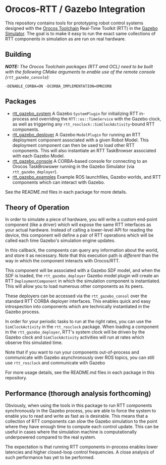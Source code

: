 Orocos-RTT / Gazebo Integration
===============================

This repository contains tools for prototyping robot control systems designed
with the [Orocos Toolchain](http://orocos.org) Real-Time Toolkit (RTT) in the
[Gazebo Simulator](http://gazebosim.org). The goal is to make it easy to run
the exact same collections of RTT components in simulation as are run on real
hardware.

## Building

***NOTE:*** *The Orocos Toolchain packages (RTT amd OCL) need to be built with
the following CMake arguments to enable use of the remote console
(`rtt_gazebo_console`):*

```
-DENABLE_CORBA=ON -DCORBA_IMPLEMENTATION=OMNIORB
```

## Packages

* [rtt\_gazebo\_system](rtt_gazebo_system) A Gazebo `SystemPlugin` for
  initializing RTT in-process and overriding the `RTT::os::TimeService` with
  the Gazebo clock, as well as triggering any
  `rtt_rosclock::SimClockActivity`-bound RTT components.
* [rtt\_gazebo\_deployer](rtt_gazebo_deployer) A Gazebo `ModelPlugin` for
  running an RTT deployment component associated with a given Robot Model. This
  deployment component can then be used to load other RTT components. This will
  also instantiate an RTT TaskBrowser associated with each Gazebo Model.
* [rtt\_gazebo\_console](rtt_gazebo_console) A CORBA-based console for
  connecting to an Orocos TaskBrowswer running in the Gazebo Simulator (via
  `rtt_gazebo_deployer`).
* [rtt\_gazebo\_examples](rtt_gazebo_examples) Example ROS launchfiles, Gazebo
  worlds, and RTT components which can interact with Gazebo.

See the README.md files in each package for more details.

## Theory of Operation

In order to simulate a piece of hardware, you will write a custom end-point
component (like a driver) which will expose the same RTT interfaces as your
actual hardware. Instead of calling a lower-level API for reading the device,
this component will define a pair of RTT operations which will be called each
time Gazebo's simulation engine updates.

In this callback, the compoents can query any information about the world, and
store it as necessary. Note that this execution path is _different_ than the
way in which the component interacts with Orocos/RTT. 

This component will be associated with a Gazebo SDF model, and when the SDF is
loaded, the `rtt_gazebo_deployer` Gazebo model plugin will create an RTT
`DeploymentComponent` in which the simulation component is instantiated. This
will allow you to load numerous other components as its peers. 

These deployers can be accessed via the `rtt_gazebo_consol` over the standard
RTT CORBA deployer interfaces. This enables quick and easy introspection into
components which are technically instantiated _in_ the Gazebo process.

In order for your periodic tasks to run at the right rates, you can use the
`SimClockActivity` in the `rtt_rosclock` package. When loading a component
in the `rtt_gazebo_deployer`, RTT's system clock will be driven by the Gazebo 
clock and `SimClockActivity` activities will run at rates which observe this
simulated time. 

Note that if you want to run your components out-of-process and communicate
with Gazebo asynchronously over ROS topics, you can still use `rtt_rosclock`
and communicate with Gazebo

For more usage details, see the README.md files in each package in this
repository.

## Performance (thorough analysis forthcoming)

Obviously, when using the tools in this package to run RTT components
synchronously in the Gazebo process, you are able to force the system to enable
you to read and write as fast as is desirable. This means that a collection of
RTT components can _slow_ the Gazebo simulation to the point where they have
enough time to compute each control update. This can be useful in cases where
the simulation machine is computationally underpowered compared to the real
system.

The expectation is that running RTT components in-process enables lower
latencies and higher closed-loop control frequencies. A close analysis of
such performance has yet to be performed.
